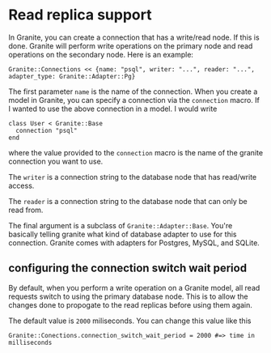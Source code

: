 # Read replica support

In Granite, you can create a connection that has a write/read node. If this is done. Granite will perform write operations on the primary node and read operations on the secondary node. Here is an example:

```cr
Granite::Connections << {name: "psql", writer: "...", reader: "...", adapter_type: Granite::Adapter::Pg}
```

The first parameter `name` is the name of the connection. When you create a model in Granite, you can specify a connection via the `connection` macro. If I wanted to use the above connection in a model. I would write

```cr
class User < Granite::Base
  connection "psql"
end
```

where the value provided to the `connection` macro is the name of the granite connection you want to use.

The `writer` is a connection string to the database node that has read/write access.

The `reader` is a connection string to the database node that can only be read from.

The final argument is a subclass of `Granite::Adapter::Base`. You're basically telling granite what kind of database adapter to use for this connection. Granite comes with adapters for Postgres, MySQL, and SQLite.

## configuring the connection switch wait period

By default, when you perform a write operation on a Granite model, all read requests switch to using the primary database node. This is to allow the changes done to propogate to the read replicas before using them again. 

The default value is `2000` miliseconds. You can change this value like this

```cr
Granite::Conections.connection_switch_wait_period = 2000 #=> time in milliseconds
```
